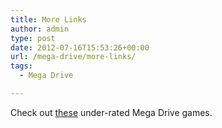 ```yaml
---
title: More Links
author: admin
type: post
date: 2012-07-16T15:53:26+00:00
url: /mega-drive/more-links/
tags:
  - Mega Drive

---
```

Check out [these][1] under-rated Mega Drive games.

 [1]: http://www.racketboy.com/retro/the-best-sega-genesis-games-hidden-gem
